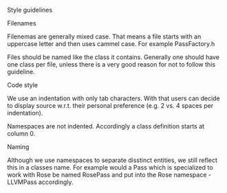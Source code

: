 Style guidelines

Filenames

Filenemas are generally mixed case. That means a file starts with an uppercase letter and then uses cammel case.
For example PassFactory.h

Files should be named like the class it contains. Generally one should have one class per file, unless there is a very good reason for not to follow this guideline.


Code style

We use an indentation with only tab characters. With that users can decide to display source w.r.t. their personal preference (e.g. 2 vs. 4 spaces per indentation).

Namespaces are not indented. Accordingly a class definition starts at column 0.

Naming

Although we use namespaces to separate disstinct entities, we still reflect this in a classes name.
For example would a Pass which is specialized to work with Rose be named RosePass and put into the Rose namespace - LLVMPass accordingly.

